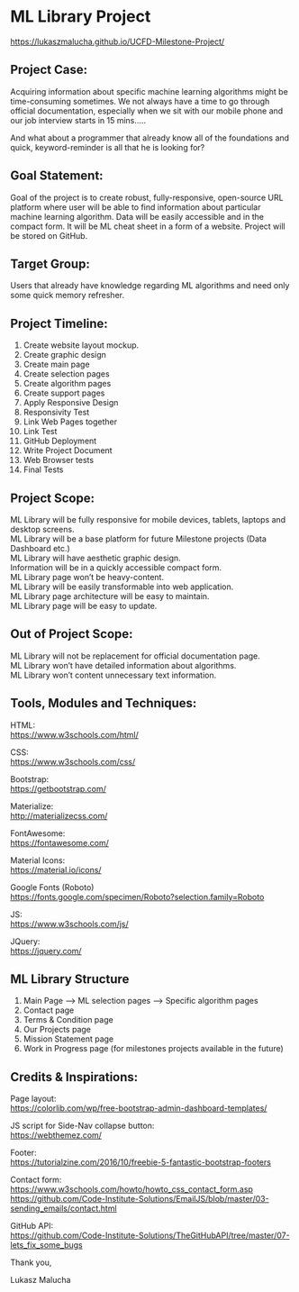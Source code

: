 # ML Library Project

https://lukaszmalucha.github.io/UCFD-Milestone-Project/

## Project Case:
Acquiring information about specific machine learning algorithms might be time-consuming sometimes.
We not always have a time to go through official documentation, especially when we sit with our mobile phone and our job interview starts in 15 mins…..

And what about a programmer that already know all of the foundations and quick, keyword-reminder is all that he is looking for? 

## Goal Statement:
Goal of the project is to create robust, fully-responsive, open-source URL platform where user will be able to find information about particular machine learning algorithm. Data will be easily accessible and in the compact form. It will be ML cheat sheet in a form of a website. Project will be stored on GitHub.

## Target Group:
Users that already have knowledge regarding ML algorithms and need only some quick memory refresher. 

## Project Timeline:
1.	Create website layout mockup.
2.	Create graphic design
3.	Create main page
4.	Create selection pages
5.	Create algorithm pages 
6.	Create support pages
7.	Apply Responsive Design
8.	Responsivity Test
9.	Link Web Pages together
10.	Link Test
11.	GitHub Deployment
12.	Write Project Document
13.	Web Browser tests
14.	Final Tests

## Project Scope:
ML Library will be fully responsive for mobile devices, tablets, laptops and desktop screens.<br>
ML Library will be a base platform for future Milestone projects (Data Dashboard etc.)<br>
ML Library will have aesthetic graphic design.<br>
Information will be in a quickly accessible compact form.<br>
ML Library page won’t be heavy-content.<br>
ML Library will be easily transformable into web application.<br>
ML Library page architecture will be easy to maintain.<br>
ML Library page will be easy to update.<br>

## Out of Project Scope:
ML Library will not be replacement for official documentation page.<br>
ML Library won’t have detailed information about algorithms.<br>
ML Library won’t content unnecessary text information.<br>

## Tools, Modules and Techniques:

HTML:<br>
https://www.w3schools.com/html/

CSS:<br>
https://www.w3schools.com/css/

Bootstrap:<br>
https://getbootstrap.com/

Materialize:<br>
http://materializecss.com/

FontAwesome:<br>
https://fontawesome.com/

Material Icons:<br>
https://material.io/icons/

Google Fonts (Roboto)<br>
https://fonts.google.com/specimen/Roboto?selection.family=Roboto

JS:<br>
https://www.w3schools.com/js/

JQuery:<br>
https://jquery.com/




## ML Library Structure

1. Main Page --> ML selection pages --> Specific algorithm pages
1. Contact page
1. Terms & Condition page
2. Our Projects page
1. Mission Statement page
1. Work in Progress page (for milestones projects available in the future)


## Credits & Inspirations:
Page layout:<br>
https://colorlib.com/wp/free-bootstrap-admin-dashboard-templates/

JS script for Side-Nav collapse button:<br>
https://webthemez.com/

Footer:<br>
https://tutorialzine.com/2016/10/freebie-5-fantastic-bootstrap-footers

Contact form:<br>
https://www.w3schools.com/howto/howto_css_contact_form.asp<br>
https://github.com/Code-Institute-Solutions/EmailJS/blob/master/03-sending_emails/contact.html

GitHub API:<br>
https://github.com/Code-Institute-Solutions/TheGitHubAPI/tree/master/07-lets_fix_some_bugs

Thank you,

Lukasz Malucha
